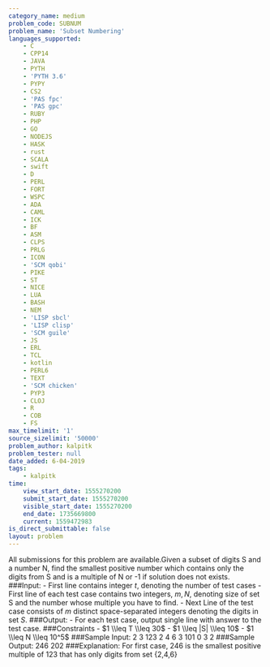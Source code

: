 ```yaml
---
category_name: medium
problem_code: SUBNUM
problem_name: 'Subset Numbering'
languages_supported:
    - C
    - CPP14
    - JAVA
    - PYTH
    - 'PYTH 3.6'
    - PYPY
    - CS2
    - 'PAS fpc'
    - 'PAS gpc'
    - RUBY
    - PHP
    - GO
    - NODEJS
    - HASK
    - rust
    - SCALA
    - swift
    - D
    - PERL
    - FORT
    - WSPC
    - ADA
    - CAML
    - ICK
    - BF
    - ASM
    - CLPS
    - PRLG
    - ICON
    - 'SCM qobi'
    - PIKE
    - ST
    - NICE
    - LUA
    - BASH
    - NEM
    - 'LISP sbcl'
    - 'LISP clisp'
    - 'SCM guile'
    - JS
    - ERL
    - TCL
    - kotlin
    - PERL6
    - TEXT
    - 'SCM chicken'
    - PYP3
    - CLOJ
    - R
    - COB
    - FS
max_timelimit: '1'
source_sizelimit: '50000'
problem_author: kalpitk
problem_tester: null
date_added: 6-04-2019
tags:
    - kalpitk
time:
    view_start_date: 1555270200
    submit_start_date: 1555270200
    visible_start_date: 1555270200
    end_date: 1735669800
    current: 1559472983
is_direct_submittable: false
layout: problem
---
```

All submissions for this problem are available.Given a subset of digits S and a number N, find the smallest positive number which contains only the digits from S and is a multiple of N or -1 if solution does not exists. ###Input: - First line contains integer $t$, denoting the number of test cases - First line of each test case contains two integers, $m, N$, denoting size of set S and the number whose multiple you have to find. - Next Line of the test case consists of $m$ distinct space-separated integers denoting the digits in set $S$. ###Output: - For each test case, output single line with answer to the test case. ###Constraints - $1 \\leq T \\leq 30$ - $1 \\leq |S| \\leq 10$ - $1 \\leq N \\leq 10^5$ ###Sample Input: 2 3 123 2 4 6 3 101 0 3 2 ###Sample Output: 246 202 ###Explanation: For first case, 246 is the smallest positive multiple of 123 that has only digits from set {2,4,6}
